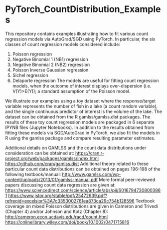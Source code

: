 # PyTorch_CountDistribution_Examples

This repository contains examples illustrating how to fit various count regression models via AutoGrad/SGD using PyTorch.
In particular, the six classes of count regression models considered include:
1. Poisson regression
2. Negative Binomial 1 (NB1) regression
3. Negative Binomial 2 (NB2) regression
4. Poisson Inverse Gaussian regression
5. Sichel regression
6. Delaporte regression
The models are useful for fitting count regression models, when the outcome of interest displays over-dispersion (i.e. V(Y)>E(Y)); a standard assumption of the Poisson model.

We illustrate our examples using a toy dataset where the response/target variable represents the number of fish in a lake (a count random variable), and the single continuous predictor of interest is the volume of the lake. The dataset can be obtained from the R gamlss/gamlss.dist packages. The results of these toy count regression models are packaged in 6 separate IPYNB files (Jupyter Notebooks). In addition to the results obtained from fitting these models via SGD/AutoGrad in PyTorch, we also fit the models in R using the gamlss package and compare resulting parameter estimates. 

Additional details on GAMLSS and the count data distributions under consideration can be obtained at:
https://cran.r-project.org/web/packages/gamlss/index.html
https://github.com/cran/gamlss.dist
Additional theory related to these particular count data distributions can be obtained on pages 196-198 of the following textbook/manual:
http://www.gamlss.com/wp-content/uploads/2013/01/gamlss-manual.pdf
More formal peer-reviewed papers discussing count data regression are given at:
https://www.sciencedirect.com/science/article/abs/pii/S0167947308003861
https://www.jstor.org/stable/pdf/25472639.pdf?refreqid=excelsior%3A7c3353002761ea873ca29c754b128596
Textbook coverage on mixed Poisson distributions are given in Cameron and Trivedi (Chapter 4) and/or Johnson and Kotz (Chapter 8):
http://cameron.econ.ucdavis.edu/racd/count.html
https://onlinelibrary.wiley.com/doi/book/10.1002/0471715816
